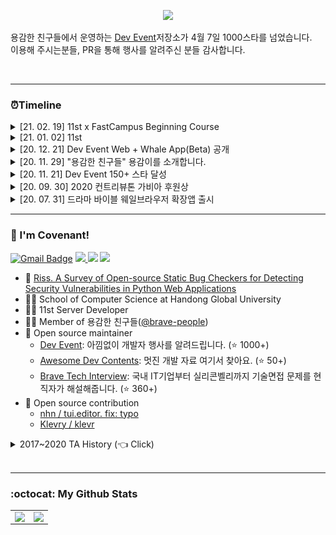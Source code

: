 <p align="center">
  <img src="./img/1000dev-event.png?raw=true" style="border:1px; solid #eaeaea;" width="70%"/>
</p>
<p align="center">

용감한 친구들에서 운영하는 [Dev Event](https://github.com/brave-people/Dev-Event)저장소가 4월 7일 1000스타를 넘었습니다. <br />
이용해 주시는분들, PR을 통해 행사를 알려주신 분들 감사합니다.

</p>
<br />
</div>

------------------

### ⏰Timeline

<details>
  <summary>[21. 02. 19] 11st x FastCampus Beginning Course </summary>

## 11st Boot Course (01. 11 ~ 02. 16)

<p align="center">
  <img src="./img/11st-bootcamp-v2.png?raw=true" style="border:1px; solid #eaeaea;" width="70%"/>
</p>
<p align="center">
  <br />
  <a href="https://github.com/KoEonYack/11st-main-clone-vue"> Repo. 11sᴛʀᴇᴇᴛ 메인페이지 클론</a>  <br />
  <a href="https://github.com/KoEonYack/introduce-myself-spring"> Repo. 안녕 나야 넌 누규니</a>  <br />
  <a href="https://github.com/KoEonYack/java-baseball"> Repo. next-step: 숫자 야구게임  </a>
</p>
<br />
</details>
<details>
  <summary>[21. 01. 02] 11st </summary>

## 11st

<div align=center>

![img](./img/11-logo-v2.png)

Join 21. 01. 04 ~

-----------

  </div>
</details>

<details>
  <summary>[20. 12. 21] Dev Event Web + Whale App(Beta) 공개 </summary>

## 🎈 Dev Event Web + Whale App(Beta) 공개~

<div align=center>

![img](./img/dev-event-whale-2.png)

Dev Event를 웨일 브라우저 확장앱으로 만나보세요!

[Whale Store Link](https://store.whale.naver.com/detail/peoakdpkgaaddnccepdmgnjghelkdein)

-------------

![img](./img/dev-event-web.png)

[Dev event 바로가기](https://brave-people.github.io/Dev-Event-Client/)

"용감한 친구들"의 프로젝트 Dev event의 Web 버전이 공개되었습니다! <br />
멋진 프로젝트를 발전시켜준 [@Woohwahwa](https://github.com/Woohwahwa) 감사합니다!

👀[용감한 친구들 맴버 보러가기](https://brave-people.github.io/BRAVE-Member/)👀

-----------

</div>

</details>

<details>
  <summary>[20. 11. 29] "용감한 친구들" 용감이를 소개합니다. </summary>

  ## " 용감한 친구들 " 용감이를 소개합니다. 

  <div align=center>

  ![img](./img/brave-member2.png)

  [용감한 친구들 맴버 페이지](https://github.com/brave-people/BRAVE-Member)

  "용감한 친구들"은 20년 07월 HGU(남송리 삼번지) 출신 개발자들의 모임으로 시작했습니다. <br />
  현재 [데브 이벤트](https://github.com/brave-people/Dev-Event)를 관리중이며 데브이벤트 Client, Server를 개발중에 있습니다.

-----------

</div>

</details>

<details>
  <summary>[20. 11. 21] Dev Event 150+ 스타 달성</summary>

  ## 🎉 Dev Event 150+ 스타 달성

  <div align=center>

  ![img](./img/dev-event-150-v3.png)

  [Dev Event](https://github.com/brave-people/Dev-Event)가 150스타를 달성했습니다. <br />
  방문, PR 그리고 스타 눌러주신 분들 감사합니다. 🙏

--------------

  </div>
</details>


<details>
  <summary>[20. 09. 30] 2020 컨트리뷰톤 가비아 후원상</summary>

  ## 2020 컨트리뷰톤 가비아 후원상

  <div align=center>

  ![img](./img/contributon.png)

  NexClipper Open Source Edition으로 참가하여 가비아 후원상을 받았습니다. <br />
  멘토님들, 함께하신 분들 감사합니다!

  [Blog. 2020 컨트리뷰톤 교육 후기](https://covenant.tistory.com/199)

  ------------

  </div>
</details>

<details>
  <summary>[20. 07. 31] 드라마 바이블 웨일브라우저 확장앱 출시
  </summary>

## 📣 드라마 바이블 웨일 확장앱 출시

<p align="center">
  <img src="https://github.com/whale-lab/drama-bible/blob/master/images/readme_cover.png?raw=true" width="60%"/>
</p>
<p align="center">
  <a href="https://store.whale.naver.com/detail/nifdgfjcbdoidcipoeolgfjafcjoljli"> 웨일 스토어 - 드라마바이블</a> 👈 바로가기!
</p>

--------

</details>


--------

<h3> 🏃   I'm Covenant!  </h3>

[![Gmail Badge](https://img.shields.io/badge/-21300035@handong.edu-c14438?style=flat-square&logo=Gmail&logoColor=white&link=mailto:covenant.ko)](mailto:21300035@handong.edu) <a href="https://github.com/KoEonYack"> <a href="https://www.linkedin.com/in/%EC%96%B8%EC%95%BD-%EA%B3%A0-6823901b5/">
<img src="https://img.shields.io/badge/LinkedIn-blue?style=flat&logo=LinkedIn"/></a><a href="https://covenant.tistory.com/">
<img src="https://img.shields.io/badge/Tistoy_Blog-black?style=flat&logo=Blogger"/></a> <a href="https://github.com/KoEonYack">
<img src="https://img.shields.io/badge/Github-black?style=flat&logo=GitHub"/></a> 

<!--
[![naverblog](https://img.shields.io/badge/Tistory-blog-badge)](https://covenant.tistory.com/)
<a href="https://www.linkedin.com/in/%EC%96%B8%EC%95%BD-%EA%B3%A0-6823901b5/">
<img src="https://img.shields.io/badge/LinkedIn-blue?style=flat&logo=LinkedIn"/></a> 
-->

- 📄 [Riss. A Survey of Open-source Static Bug Checkers for Detecting Security Vulnerabilities in Python Web Applications](http://www.riss.kr/search/detail/DetailView.do?p_mat_type=1a0202e37d52c72d&control_no=a6ad7eeb5b6e185ec85d2949c297615a)
- 👨‍🎓  School of Computer Science at Handong Global University<br />
- 👨‍💻  11st Server Developer <br />
- 🦸‍♂️  Member of 용감한 친구들([@brave-people](https://github.com/brave-people)) <br />
- 🦄  Open source maintainer
  - [Dev Event](https://github.com/brave-people/Dev-Event): 아낌없이 개발자 행사를 알려드립니다. (⭐ 1000+)
  - [Awesome Dev Contents](https://github.com/brave-people/Awesome-Dev-Contents): 멋진 개발 자료 여기서 찾아요. (⭐ 50+)
  - [Brave Tech Interview](https://github.com/brave-people/brave-tech-interview): 국내 IT기업부터 실리콘벨리까지 기술면접 문제를 현직자가 해설해줍니다. (⭐ 360+)
- 🧚 Open source contribution
  - [nhn / tui.editor. fix: typo](https://github.com/nhn/tui.editor/pull/1189)
  - [Klevry / klevr](https://github.com/Klevry/klevr)

<details>
  <summary> 2017~2020 TA History (👈  Click)</summary>
  <ul>
    <li> <b> 01. </b> 17년 08월 - 17년 12월: 한동대학교 파이썬 프로그래밍 17-2학기 Tutor </li>
    <li> <b> 02. </b> 17년 12월 - 18년 01월: 한동대학교 C 프로그래밍 겨울계절학기 TA </li>
    <li> <b> 03. </b> 18년 08월 - 18년 12월: 한동대학교 C 프로그래밍 18-2학기 TA </li>
    <li> <b> 04. </b> 18년 12월 - 19년 01월: 한동대학교 C 프로그래밍 겨울계절학기 TA </li>
    <li> <b> 05. </b> <a href="https://github.com/idebtor/JoyAI">18년 12월 - 19년 01월: 한동대학교 모두를 위한 인공지능의 활용 교재 제작</a> </li>
    <li> <b> 06. </b> 18년 12월 - 19년 02월: 포항 오*고등학교 사회봉사 파이썬 강의 </li>
    <li> <b> 07. </b> 19년 01월 - 19년 01월: 한동대학교 소프트웨어 입문 예비대학 TA </li>
    <li> <b> 08. </b> 19년 03월 - 19년 06월: 한동대학교 소프트웨어 입문 19-1학기 TA </li>
    <li> <b> 09. </b> 19년 03월 - 19년 06월: 한동대학교 모두를 위한 인공지능의 활용 19-1학기 TA </li>
    <li> <b> 10. </b> 19년 08월 - 19년 12월: 한동대학교 모두를 위한 인공지능의 활용 19-2학기 TA </li>
    <li> <b> 11. </b> 19년 08월 - 19년 12월: K-MOOC 파이썬으로 배우는 기계학습 입문 19-2학기 강좌운영 TA </li>
    <li> <b> 12. </b> 19년 08월 - 19년 12월: 한동대학교 C프로그래밍 19-1학기 TA </li>
    <li> <b> 13. </b> 20년 03월 - 20년 06월: 한동대학교 모두를 위한 인공지능의 활용 20-1학기 TA </li>
    <li> <b> 14. </b> 20년 03월 - 20년 06월: 한동대학교 소프트웨어 입문 20-1학기 TA </li>
    <li> <b> 15. </b> <a href="http://www.kmooc.kr/courses/course-v1:HGUk+HGU05+2020_T2/about"> 20년 03월 - 20년 06월: K-MOOC 파이썬으로 배우는 기계학습 입문 20-1학기 강좌운영 TA </a> </li>
    <li> <b> 16. </b> <a href="https://cb.kmooc.kr/courses/5f35d87e459eb976f35341c3"> 20년 09월 - 20년 12월: K-MOOC 학점은행제 파이썬으로 배우는 기계학습 입문 20-2학기 강좌운영 TA </a> </li>
  </ul>
  </div>
</details>

<!--
📄 [Resume](https://koeonyack.github.io/resume/) 
-->

<br />

---------------

<!-- 

### 🧰 Languages and Tools

<p align="center">
<code>
<img src="https://raw.githubusercontent.com/github/explore/80688e429a7d4ef2fca1e82350fe8e3517d3494d/topics/python/python.png" alt="Python" height="30" style="vertical-align:top; margin:4px">
<img src="https://raw.githubusercontent.com/github/explore/80688e429a7d4ef2fca1e82350fe8e3517d3494d/topics/django/django.png" alt="django" height="30" style="vertical-align:top; margin:4px">
<img src="https://raw.githubusercontent.com/github/explore/80688e429a7d4ef2fca1e82350fe8e3517d3494d/topics/javascript/javascript.png" alt="Javascript" height="30" style="vertical-align:top; margin:4px">
<img src="https://raw.githubusercontent.com/github/explore/80688e429a7d4ef2fca1e82350fe8e3517d3494d/topics/go/go.png" alt="go" height="30" style="vertical-align:top; margin:4px">
<img src="https://raw.githubusercontent.com/github/explore/51ecd5df4fcd5cd5377e6b2b00a330368b7b5f21/topics/gin/gin.png" alt="go" height="30" style="vertical-align:top; margin:4px">
<img src="https://raw.githubusercontent.com/github/explore/80688e429a7d4ef2fca1e82350fe8e3517d3494d/topics/docker/docker.png" alt="VS Code" height="30" style="vertical-align:top; margin:4px">
<img src="https://raw.githubusercontent.com/github/explore/80688e429a7d4ef2fca1e82350fe8e3517d3494d/topics/visual-studio-code/visual-studio-code.png" alt="VS Code" height="30" style="vertical-align:top; margin:4px">
<a href="https://sourcerer.io/koeonyack"><img src="https://sourcerer.io/icons/logo-sharing.svg"height="32px" alt="Sourcerer"></a>
  
</code>
</p>
-->

### :octocat: My Github Stats

<!--
[![Covenant github stats](https://github-readme-stats.vercel.app/api?username=koeonyack&theme=vue&show_icons=true&hide=stars)](https://github.com/anuraghazra/github-readme-stats)
[![Top Langs](https://github-readme-stats.vercel.app/api/top-langs/?username=koeonyack&layout=compact)](https://github.com/anuraghazra/github-readme-stats)
-->

<table id="stats"><tr><td valign="top" width="50%">
<img src="https://github-readme-stats.vercel.app/api?username=koeonyack&show_icons=true&count_private=true&hide_border=true" align="left" style="width: 100%" />
</td>
<td valign="top" width="50%">
<img src="https://github-readme-stats.vercel.app/api/top-langs/?username=koeonyack&hide_border=true&layout=compact" align="left" style="width: 100%" />
</td></tr>
</table>  


<!--
<p align="center">
[![Tech Blog Badge](https://img.shields.io/badge/-Tech%20blog-black?style=flat-square&logo=github&link=https://ooeunz.tistory.com/)](http://covenant.tistory.com/)
[![Gmail Badge](https://img.shields.io/badge/Gmail-d14836?style=flat-square&logo=Gmail&logoColor=white&link=yuns994@gmail.com)](21300035@handong.edu)
</p>
-->
